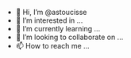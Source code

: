 - 👋 Hi, I’m @astoucisse
- 👀 I’m interested in ...
- 🌱 I’m currently learning ...
- 💞️ I’m looking to collaborate on ...
- 📫 How to reach me ...

<!---
astoucisse/astoucisse is a ✨ special ✨ repository because its `README.md` (this file) appears on your GitHub profile.
You can click the Preview link to take a look at your changes.
--->
